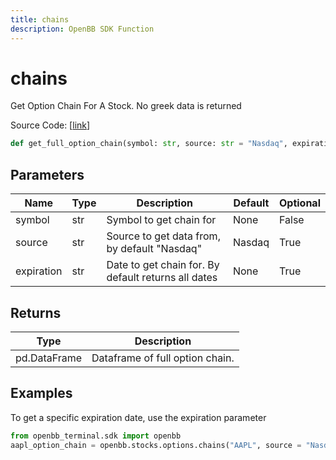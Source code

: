 ```yaml
---
title: chains
description: OpenBB SDK Function
---
```


# chains

Get Option Chain For A Stock.  No greek data is returned

Source Code: [[link](https://github.com/OpenBB-finance/OpenBBTerminal/tree/main/openbb_terminal/stocks/options/options_sdk_helper.py#L14)]

```python
def get_full_option_chain(symbol: str, source: str = "Nasdaq", expiration: Optional[str] = None) -> DataFrame
```
## Parameters

| Name | Type | Description | Default | Optional |
| ---- | ---- | ----------- | ------- | -------- |
| symbol | str | Symbol to get chain for | None | False |
| source | str | Source to get data from, by default "Nasdaq" | Nasdaq | True |
| expiration | str | Date to get chain for.  By default returns all dates | None | True |

## Returns

| Type | Description |
| ---- | ----------- |
| pd.DataFrame | Dataframe of full option chain. |

## Examples


To get a specific expiration date, use the expiration parameter

```python
from openbb_terminal.sdk import openbb
aapl_option_chain = openbb.stocks.options.chains("AAPL", source = "Nasdaq")
```

